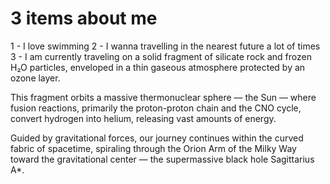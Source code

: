 # 3 items about me

1 - I love swimming
2 - I wanna travelling in the nearest future a lot of times
3 - I am currently traveling on a solid fragment of silicate rock and frozen H₂O particles, enveloped in a thin gaseous atmosphere protected by an ozone layer.

This fragment orbits a massive thermonuclear sphere — the Sun — where fusion reactions, primarily the proton-proton chain and the CNO cycle, convert hydrogen into helium, releasing vast amounts of energy.

Guided by gravitational forces, our journey continues within the curved fabric of spacetime, spiraling through the Orion Arm of the Milky Way toward the gravitational center — the supermassive black hole Sagittarius A*.